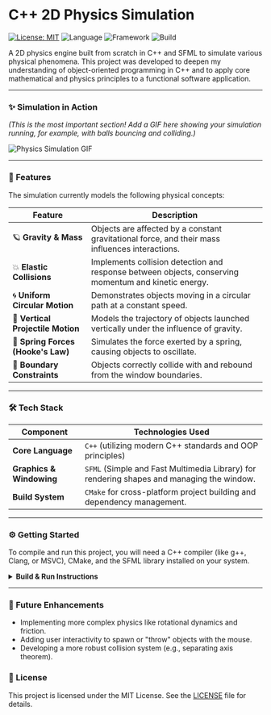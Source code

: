 # C++ 2D Physics Simulation

[![License: MIT](https://img.shields.io/badge/License-MIT-yellow.svg)](https://opensource.org/licenses/MIT)
![Language](https://img.shields.io/badge/language-C%2B%2B-blue)
![Framework](https://img.shields.io/badge/framework-SFML-green)
![Build](https://img.shields.io/badge/build-CMake-orange)

A 2D physics engine built from scratch in C++ and SFML to simulate various physical phenomena. This project was developed to deepen my understanding of object-oriented programming in C++ and to apply core mathematical and physics principles to a functional software application.

---

### **✨ Simulation in Action**

*(This is the most important section! Add a GIF here showing your simulation running, for example, with balls bouncing and colliding.)*

![Physics Simulation GIF](YOUR_PHYSICS_SIMULATION_GIF_HERE)

---

### 🚀 Features

The simulation currently models the following physical concepts:

| Feature                            | Description                                                                                             |
| ---------------------------------- | ------------------------------------------------------------------------------------------------------- |
| 🪐 **Gravity & Mass**              | Objects are affected by a constant gravitational force, and their mass influences interactions.         |
| 💥 **Elastic Collisions**          | Implements collision detection and response between objects, conserving momentum and kinetic energy.      |
| 🌀 **Uniform Circular Motion**     | Demonstrates objects moving in a circular path at a constant speed.                                     |
| 🎯 **Vertical Projectile Motion**  | Models the trajectory of objects launched vertically under the influence of gravity.                    |
| 🔩 **Spring Forces (Hooke's Law)** | Simulates the force exerted by a spring, causing objects to oscillate.                                  |
| 🧱 **Boundary Constraints**        | Objects correctly collide with and rebound from the window boundaries.                                  |

---

### 🛠️ Tech Stack

| Component                | Technologies Used                                                                    |
| ------------------------ | ------------------------------------------------------------------------------------ |
| **Core Language**        | `C++` (utilizing modern C++ standards and OOP principles)                          |
| **Graphics & Windowing** | `SFML` (Simple and Fast Multimedia Library) for rendering shapes and managing the window. |
| **Build System**         | `CMake` for cross-platform project building and dependency management.             |

---

### ⚙️ Getting Started

To compile and run this project, you will need a C++ compiler (like g++, Clang, or MSVC), CMake, and the SFML library installed on your system.

<details>
  <summary><strong>Build & Run Instructions</strong></summary>

  1.  **Prerequisites:**
      *   A modern C++ compiler.
      *   [CMake](https://cmake.org/download/) (version 3.10 or higher).
      *   [SFML Development Libraries](https://www.sfml-dev.org/download.php) (ensure the version matches your compiler).
  
  2.  **Clone the repository:**
      ```bash
      git clone https://github.com/Ta-Pc/Physics-Simulation.git
      cd Physics-Simulation
      ```

  3.  **Configure the project with CMake:**
      *   Create a `build` directory (this is best practice and is ignored by Git).
      ```bash
      mkdir build
      cd build
      ```
      *   Run CMake to generate the build files. You may need to tell CMake where to find SFML by setting the `SFML_DIR` variable.
      ```bash
      # Replace "path/to/your/sfml" with the actual path to the SFML library on your system
      cmake -D SFML_DIR=path/to/your/sfml/lib/cmake/SFML ..
      ```
  
  4.  **Compile the project:**
      *   Use the build tool generated by CMake.
      ```bash
      cmake --build .
      ```
      *   **For Visual Studio Users:** The previous step will generate a `.sln` file in the `build` directory. Open this solution file in Visual Studio and build the project from there (usually by pressing `F7` or `Ctrl+Shift+B`).

  5.  **Run the simulation:**
      *   The executable will be located in the `build` directory (or a subdirectory like `build/Debug` on Windows).
      ```bash
      # On Linux/macOS
      ./Physics-Simulation
      
      # On Windows (from the build/Debug directory)
      Physics-Simulation.exe
      ```
</details>

---

### 🌱 Future Enhancements
*   Implementing more complex physics like rotational dynamics and friction.
*   Adding user interactivity to spawn or "throw" objects with the mouse.
*   Developing a more robust collision system (e.g., separating axis theorem).

### 📄 License
This project is licensed under the MIT License. See the [LICENSE](LICENSE) file for details.
